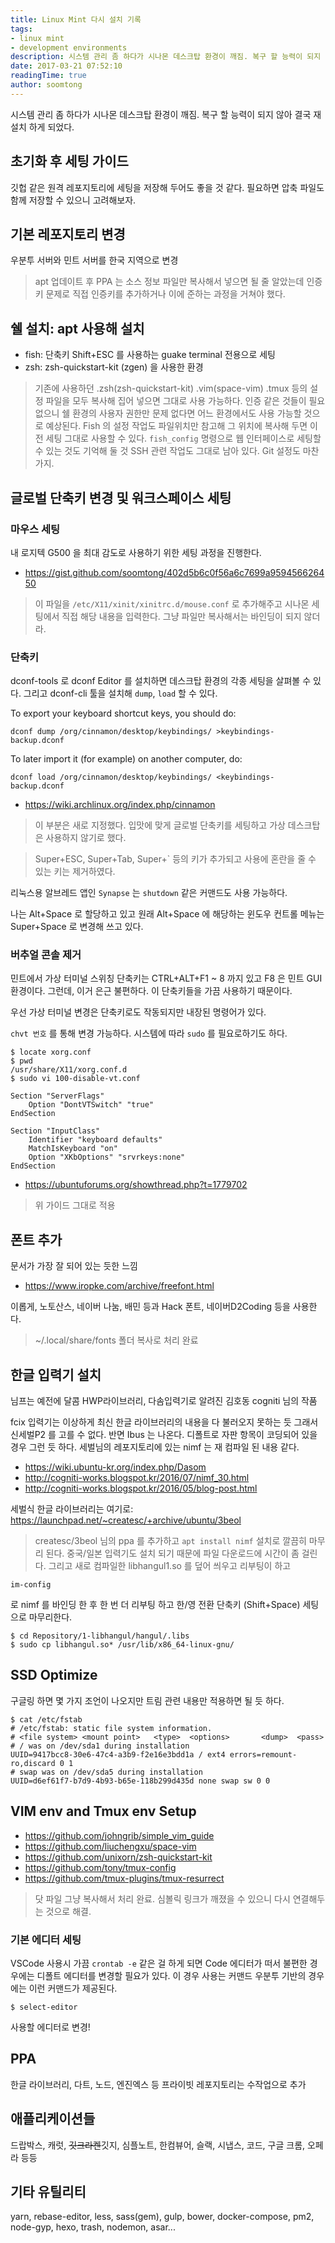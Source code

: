 ```yaml
---
title: Linux Mint 다시 설치 기록
tags:
- linux mint
- development environments
description: 시스템 관리 좀 하다가 시나몬 데스크탑 환경이 깨짐. 복구 할 능력이 되지 않아 결국 재설치 하게 되었다.
date: 2017-03-21 07:52:10
readingTime: true
author: soomtong
---
```


시스템 관리 좀 하다가 시나몬 데스크탑 환경이 깨짐. 복구 할 능력이 되지 않아 결국 재설치 하게 되었다.

## 초기화 후 세팅 가이드

깃헙 같은 원격 레포지토리에 세팅을 저장해 두어도 좋을 것 같다. 필요하면 압축 파일도 함께 저장할 수 있으니 고려해보자.

## 기본 레포지토리 변경

우분투 서버와 민트 서버를 한국 지역으로 변경

> apt 업데이트 후 PPA 는 소스 정보 파일만 복사해서 넣으면 될 줄 알았는데 인증 키 문제로 직접 인증키를 추가하거나 이에 준하는 과정을 거쳐야 했다.

## 쉘 설치: apt 사용해 설치

- fish: 단축키 Shift+ESC 를 사용하는 guake terminal 전용으로 세팅
- zsh: zsh-quickstart-kit (zgen) 을 사용한 환경

> 기존에 사용하던 .zsh(zsh-quickstart-kit) .vim(space-vim) .tmux 등의 설정 파일을 모두 복사해 집어 넣으면 그대로 사용 가능하다. 인증 같은 것들이 필요 없으니 쉘 환경의 사용자 권한만 문제 없다면 어느 환경에서도 사용 가능할 것으로 예상된다.
> Fish 의 설정 작업도 파일위치만 참고해 그 위치에 복사해 두면 이전 세팅 그대로 사용할 수 있다. `fish_config` 명령으로 웹 인터페이스로 세팅할 수 있는 것도 기억해 둘 것
> SSH 관련 작업도 그대로 남아 있다. Git 설정도 마찬가지.

## 글로벌 단축키 변경 및 워크스페이스 세팅

### 마우스 세팅

내 로지텍 G500 을 최대 감도로 사용하기 위한 세팅 과정을 진행한다.

- https://gist.github.com/soomtong/402d5b6c0f56a6c7699a959456626450

> 이 파일을 `/etc/X11/xinit/xinitrc.d/mouse.conf` 로 추가해주고 시나몬 세팅에서 직접 해당 내용을 입력한다. 그냥 파일만 복사해서는 바인딩이 되지 않더라.

### 단축키

dconf-tools 로 dconf Editor 를 설치하면 데스크탑 환경의 각종 세팅을 살펴볼 수 있다. 그리고
dconf-cli 툴을 설치해 `dump`, `load` 할 수 있다.

To export your keyboard shortcut keys, you should do:

```
dconf dump /org/cinnamon/desktop/keybindings/ >keybindings-backup.dconf
```

To later import it (for example) on another computer, do:

```
dconf load /org/cinnamon/desktop/keybindings/ <keybindings-backup.dconf
```

- https://wiki.archlinux.org/index.php/cinnamon

> 이 부분은 새로 지정했다. 입맛에 맞게 글로벌 단축키를 세팅하고 가상 데스크탑은 사용하지 않기로 했다.

> Super+ESC, Super+Tab, Super+` 등의 키가 추가되고 사용에 혼란을 줄 수 있는 키는 제거하였다.

리눅스용 알브레드 앱인 `Synapse` 는 `shutdown` 같은 커맨드도 사용 가능하다.

나는 Alt+Space 로 할당하고 있고 원래 Alt+Space 에 해당하는 윈도우 컨트롤 메뉴는 Super+Space 로 변경해 쓰고 있다.

### 버추얼 콘솔 제거

민트에서 가상 터미널 스위칭 단축키는 CTRL+ALT+F1 ~ 8 까지 있고 F8 은 민트 GUI 환경이다. 그런데, 이거 은근 불편하다. 이 단축키들을 가끔 사용하기 때문이다.

우선 가상 터미널 변경은 단축키로도 작동되지만 내장된 명령어가 있다.

`chvt 번호` 를 통해 변경 가능하다. 시스템에 따라 `sudo` 를 필요로하기도 하다.

```
$ locate xorg.conf
$ pwd
/usr/share/X11/xorg.conf.d
$ sudo vi 100-disable-vt.conf

Section "ServerFlags"
    Option "DontVTSwitch" "true"
EndSection

Section "InputClass"
    Identifier "keyboard defaults"
    MatchIsKeyboard "on"
    Option "XKbOptions" "srvrkeys:none"
EndSection
```
- https://ubuntuforums.org/showthread.php?t=1779702

> 위 가이드 그대로 적용

## 폰트 추가

문서가 가장 잘 되어 있는 듯한 느낌

- https://www.iropke.com/archive/freefont.html

이롭게, 노토산스, 네이버 나눔, 배민 등과 Hack 폰트, 네이버D2Coding 등을 사용한다.

> ~/.local/share/fonts 폴더 복사로 처리 완료 

## 한글 입력기 설치

님프는 예전에 달콤 HWP라이브러리, 다솜입력기로 알려진 김호동 cogniti 님의 작품

fcix 입력기는 이상하게 최신 한글 라이브러리의 내용을 다 불러오지 못하는 듯 그래서 신세벌P2 를 고를 수 없다. 반면 Ibus 는 나온다. 디폴트로 자판 항목이 코딩되어 있을 경우 그런 듯 하다. 세벌님의 레포지토리에 있는 nimf 는 재 컴파일 된 내용 같다.

- https://wiki.ubuntu-kr.org/index.php/Dasom
- http://cogniti-works.blogspot.kr/2016/07/nimf_30.html
- http://cogniti-works.blogspot.kr/2016/05/blog-post.html

세벌식 한글 라이브러리는 여기로: https://launchpad.net/~createsc/+archive/ubuntu/3beol

> createsc/3beol 님의 ppa 를 추가하고 `apt install nimf` 설치로 깔끔히 마무리 된다. 중국/일본 입력기도 설치 되기 때문에 파일 다운로드에 시간이 좀 걸린다. 그리고 새로 컴파일한 libhangul1.so 를 덮어 씌우고 리부팅이 하고

```
im-config
```

로 nimf 를 바인딩 한 후 한 번 더 리부팅 하고 한/영 전환 단축키 (Shift+Space) 세팅으로 마무리한다.

```
$ cd Repository/1-libhangul/hangul/.libs
$ sudo cp libhangul.so* /usr/lib/x86_64-linux-gnu/
```

## SSD  Optimize

구글링 하면 몇 가지 조언이 나오지만 트림 관련 내용만 적용하면 될 듯 하다.

```
$ cat /etc/fstab 
# /etc/fstab: static file system information.
# <file system> <mount point>   <type>  <options>       <dump>  <pass>
# / was on /dev/sda1 during installation
UUID=9417bcc8-30e6-47c4-a3b9-f2e16e3bdd1a / ext4 errors=remount-ro,discard 0 1
# swap was on /dev/sda5 during installation
UUID=d6ef61f7-b7d9-4b93-b65e-118b299d435d none swap sw 0 0
```

## VIM env and Tmux env Setup

- https://github.com/johngrib/simple_vim_guide
- https://github.com/liuchengxu/space-vim
- https://github.com/unixorn/zsh-quickstart-kit
- https://github.com/tony/tmux-config
- https://github.com/tmux-plugins/tmux-resurrect

> 닷 파일 그냥 복사해서 처리 완료. 심볼릭 링크가 깨졌을 수 있으니 다시 연결해두는 것으로 해결.

### 기본 에디터 세팅

VSCode 사용시 가끔 `crontab -e` 같은 걸 하게 되면 Code 에디터가 떠서 불편한 경우에는 디폴트 에디터를 변경할 필요가 있다. 이 경우 사용는 커맨드
우분투 기반의 경우에는 이런 커맨드가 제공된다.

```
$ select-editor
```
사용할 에디터로 변경!

## PPA 

한글 라이브러리, 다트, 노드, 엔진엑스 등 프라이빗 레포지토리는 수작업으로 추가

## 애플리케이션들

드랍박스, 캐럿, ~~깃크라켄~~깃지, 심플노트, 한컴뷰어, 슬랙, 시냅스, 코드, 구글 크롬, 오페라 등등

## 기타 유틸리티

yarn, rebase-editor, less, sass(gem), gulp, bower, docker-compose, pm2, node-gyp, hexo, trash, nodemon, asar...

